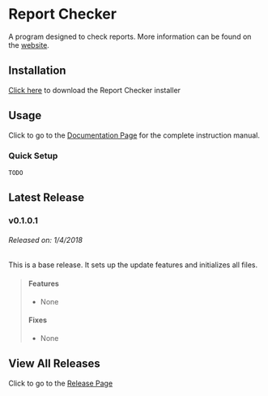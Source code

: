 # Report Checker
A program designed to check reports.
More information can be found on the [website].

## Installation
[Click here][Installer] to download the Report Checker installer

## Usage
Click to go to the [Documentation Page] for the complete instruction manual.

### Quick Setup
`TODO`

## Latest Release
### v0.1.0.1
###### Released on: 1/4/2018
This is a base release. It sets up the update features and initializes all files.
> #### Features
> * None
> #### Fixes
> * None

## View All Releases
Click to go to the [Release Page](https://rylan12.github.io/Report-Checker-Installer/releases.html)

[Website]: https://rylan12.github.io/Report-Checker-Installer "Report Checker Installer"
[Installer]: https://raw.githubusercontent.com/Rylan12/Report-Checker-Installer/master/setup.exe "setup.exe"
[Documentation Page]: https://rylan12.github.io/Report-Checker-Installer/documentation.html "Documentation Page"
